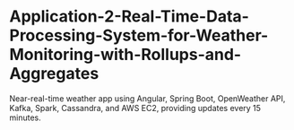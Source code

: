 # Application-2-Real-Time-Data-Processing-System-for-Weather-Monitoring-with-Rollups-and-Aggregates
Near-real-time weather app using Angular, Spring Boot, OpenWeather API, Kafka, Spark, Cassandra, and AWS EC2, providing updates every 15 minutes.
